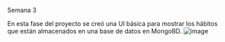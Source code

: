Semana 3

En esta fase del proyecto se creó una UI básica para mostrar los hábitos que están almacenados en una base de datos en MongoBD.
![image](https://github.com/user-attachments/assets/0bb2219f-33c8-42fb-8e3e-ef3c3d94ca02)
